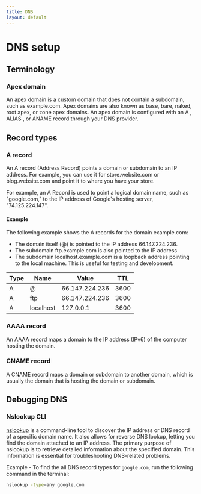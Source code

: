 ```yaml
---
title: DNS
layout: default
---
```


# DNS setup

## Terminology

### Apex domain

An apex domain is a custom domain that does not contain a subdomain, such as example.com.
Apex domains are also known as base, bare, naked, root apex, or zone apex domains.
An apex domain is configured with an A , ALIAS , or ANAME record through your DNS provider.

## Record types

### A record

An A record (Address Record) points a domain or subdomain to an IP address. For example,
you can use it for store.website.com or blog.website.com and point it to where you have your store.

For example, an A Record is used to point a logical domain name, such as "google.com," to the IP address of Google's hosting server, "74.125.224.147".

#### Example

The following example shows the A records for the domain example.com:

- The domain itself (@) is pointed to the IP address 66.147.224.236.
- The subdomain ftp.example.com is also pointed to the IP address
- The subdomain localhost.example.com is a loopback address pointing to the local machine. This is useful for testing and development.

| Type | Name      | Value          | TTL  |
| ---- | --------- | -------------- | ---- |
| A    | @         | 66.147.224.236 | 3600 |
| A    | ftp       | 66.147.224.236 | 3600 |
| A    | localhost | 127.0.0.1      | 3600 |

### AAAA record

An AAAA record maps a domain to the IP address (IPv6) of the computer hosting the domain.

### CNAME record

A CNAME record maps a domain or subdomain to another domain, which is usually the domain
that is hosting the domain or subdomain.

## Debugging DNS

### Nslookup CLI

[nslookup](https://learn.microsoft.com/en-us/windows-server/administration/windows-commands/nslookup) is a command-line tool to discover the IP address or DNS record of a specific domain name. 
It also allows for reverse DNS lookup, letting you find the domain attached to an IP address.
The primary purpose of nslookup is to retrieve detailed information about the specified domain. 
This information is essential for troubleshooting DNS-related problems.

Example - To find the all DNS record types for `google.com`, run the following command in the terminal: 
```sh
nslookup -type=any google.com
```
